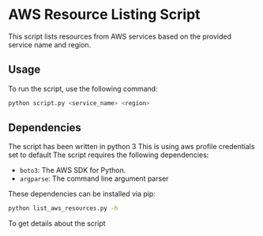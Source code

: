 # AWS Resource Listing Script

This script lists resources from AWS services based on the provided service name and region.

## Usage

To run the script, use the following command:

``` bash 
python script.py <service_name> <region>
```


## Dependencies
The script has been written in python 3
This is using aws profile credentials set to default
The script requires the following dependencies:

- `boto3`: The AWS SDK for Python.
- `argparse`: The command line argument parser

These dependencies can be installed via pip:

``` bash 
python list_aws_resources.py -h
```
To get details about the script